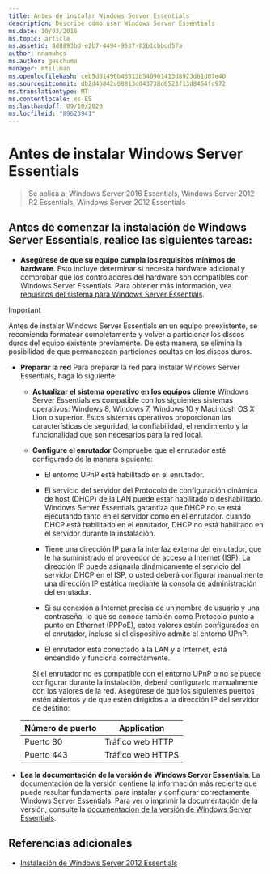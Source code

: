 ```yaml
---
title: Antes de instalar Windows Server Essentials
description: Describe cómo usar Windows Server Essentials
ms.date: 10/03/2016
ms.topic: article
ms.assetid: 8d0893bd-e2b7-4494-9537-02b1cbbcd57a
author: nnamuhcs
ms.author: geschuma
manager: mtillman
ms.openlocfilehash: ceb5d81490b46513b540901413d8923d61d87e40
ms.sourcegitcommit: db2d46842c68813d043738d6523f13d8454fc972
ms.translationtype: MT
ms.contentlocale: es-ES
ms.lasthandoff: 09/10/2020
ms.locfileid: "89623941"
---
```

# <a name="before-you-install-windows-server-essentials"></a>Antes de instalar Windows Server Essentials

>Se aplica a: Windows Server 2016 Essentials, Windows Server 2012 R2 Essentials, Windows Server 2012 Essentials

##  <a name="before-you-begin-your-installation-of--windows-server-essentials-perform-the-following-tasks"></a><a name="BKMK_BeforeYouBegin"></a> Antes de comenzar la instalación de Windows Server Essentials, realice las siguientes tareas:

-   **Asegúrese de que su equipo cumpla los requisitos mínimos de hardware**. Esto incluye determinar si necesita hardware adicional y comprobar que los controladores del hardware son compatibles con Windows Server Essentials. Para obtener más información, vea [requisitos del sistema para Windows Server Essentials](../get-started/system-requirements.md).

> [!IMPORTANT]
> Antes de instalar Windows Server Essentials en un equipo preexistente, se recomienda formatear completamente y volver a particionar los discos duros del equipo existente previamente. De esta manera, se elimina la posibilidad de que permanezcan particiones ocultas en los discos duros.

- **Preparar la red** Para preparar la red para instalar Windows Server Essentials, haga lo siguiente:


  - **Actualizar el sistema operativo en los equipos cliente**  Windows Server Essentials es compatible con los siguientes sistemas operativos: Windows 8, Windows 7, Windows 10 y Macintosh OS X Lion o superior. Estos sistemas operativos proporcionan las características de seguridad, la confiabilidad, el rendimiento y la funcionalidad que son necesarios para la red local.

  - **Configure el enrutador** Compruebe que el enrutador esté configurado de la manera siguiente:

    -   El entorno UPnP está habilitado en el enrutador.

    -   El servicio del servidor del Protocolo de configuración dinámica de host (DHCP) de la LAN puede estar habilitado o deshabilitado.  Windows Server Essentials garantiza que DHCP no se está ejecutando tanto en el servidor como en el enrutador. cuando DHCP está habilitado en el enrutador, DHCP no está habilitado en el servidor durante la instalación.

    -   Tiene una dirección IP para la interfaz externa del enrutador, que le ha suministrado el proveedor de acceso a Internet (ISP). La dirección IP puede asignarla dinámicamente el servicio del servidor DHCP en el ISP, o usted deberá configurar manualmente una dirección IP estática mediante la consola de administración del enrutador.

    -   Si su conexión a Internet precisa de un nombre de usuario y una contraseña, lo que se conoce también como Protocolo punto a punto en Ethernet (PPPoE), estos valores están configurados en el enrutador, incluso si el dispositivo admite el entorno UPnP.

    -   El enrutador está conectado a la LAN y a Internet, está encendido y funciona correctamente.

    Si el enrutador no es compatible con el entorno UPnP o no se puede configurar durante la instalación, deberá configurarlo manualmente con los valores de la red. Asegúrese de que los siguientes puertos estén abiertos y de que estén dirigidos a la dirección IP del servidor de destino:

  |Número de puerto|Application|
  |-----------------|-----------------|
  |Puerto 80|Tráfico web HTTP|
  |Puerto 443|Tráfico web HTTPS|


- **Lea la documentación de la versión de Windows Server Essentials**. La documentación de la versión contiene la información más reciente que puede resultar fundamental para instalar y configurar correctamente Windows Server Essentials. Para ver o imprimir la documentación de la versión, consulte la [documentación de la versión de Windows Server Essentials](../get-started/release-notes.md).

## <a name="additional-references"></a>Referencias adicionales

-   [Instalación de Windows Server 2012 Essentials](Install-Windows-Server-Essentials.md)

